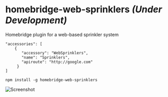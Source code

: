 # homebridge-web-sprinklers _(Under Development)_
Homebridge plugin for a web-based sprinkler system

```
"accessories": [
    {
       "accessory": "WebSprinklers",
       "name": "Sprinklers",
       "apiroute": "http://google.com"
     }
]
```

`npm install -g homebridge-web-sprinklers`

![Screenshot](https://i.ibb.co/8jLn84c/IMG-7819.png)
